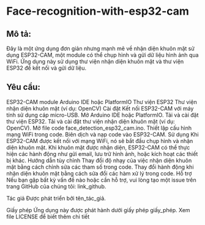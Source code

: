 # Face-recognition-with-esp32-cam
## Mô tả:
Đây là một ứng dụng đơn giản nhưng mạnh mẽ về nhận diện khuôn mặt sử dụng ESP32-CAM, một module có thể chụp hình và gửi dữ liệu hình ảnh qua WiFi. Ứng dụng này sử dụng thư viện nhận diện khuôn mặt và thư viện ESP32 để kết nối và gửi dữ liệu.

## Yêu cầu:
ESP32-CAM module
Arduino IDE hoặc PlatformIO
Thư viện ESP32
Thư viện nhận diện khuôn mặt (ví dụ: OpenCV)
Cài đặt
Kết nối ESP32-CAM với máy tính sử dụng cáp micro-USB.
Mở Arduino IDE hoặc PlatformIO.
Tải và cài đặt thư viện ESP32.
Tải và cài đặt thư viện nhận diện khuôn mặt (ví dụ: OpenCV).
Mở file code face_detection_esp32_cam.ino.
Thiết lập cấu hình mạng WiFi trong code.
Biên dịch và nạp code vào ESP32-CAM.
Sử dụng
Khi ESP32-CAM được kết nối với mạng WiFi, nó sẽ bắt đầu chụp hình và nhận diện khuôn mặt.
Khi khuôn mặt được nhận diện, ESP32-CAM có thể thực hiện các hành động như gửi email, lưu trữ hình ảnh, hoặc kích hoạt các thiết bị khác.
Hướng dẫn tùy chỉnh
Thay đổi độ nhạy của việc nhận diện khuôn mặt bằng cách chỉnh sửa các tham số trong code.
Thay đổi hành động khi nhận diện khuôn mặt bằng cách sửa đổi các hàm xử lý trong code.
Hỗ trợ
Nếu bạn gặp bất kỳ vấn đề nào hoặc cần hỗ trợ, vui lòng tạo một issue trên trang GitHub của chúng tôi: link_github.

Tác giả
Được phát triển bởi tên_tác_giả.

Giấy phép
Ứng dụng này được phát hành dưới giấy phép giấy_phép. Xem file LICENSE để biết thêm chi tiết
